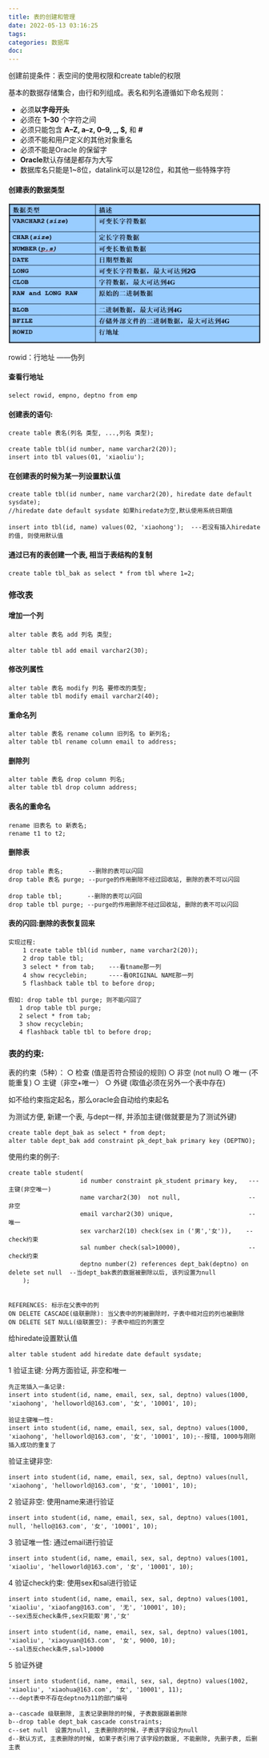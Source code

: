 ```yaml
---
title: 表的创建和管理
date: 2022-05-13 03:16:25
tags:
categories: 数据库
doc:
---
```


创建前提条件：表空间的使用权限和create table的权限

基本的数据存储集合，由行和列组成。表名和列名遵循如下命名规则：

- 必须**以字母开头**
- 必须在 **1–30** 个字符之间
- 必须只能包含 **A–Z, a–z, 0–9, _, $,** 和 **#**
- 必须不能和用户定义的其他对象重名
- 必须不能是Oracle 的保留字
- **Oracle**默认存储是都存为大写
- 数据库名只能是1~8位，datalink可以是128位，和其他一些特殊字符

#### 创建表的数据类型

![img](../../themes/pure/source/images/javawz/wps37AF.tmp.jpg)

rowid：行地址 ——伪列

#### 查看行地址

```
select rowid, empno, deptno from emp
```



#### 创建表的语句:

```
create table 表名(列名 类型, ...,列名 类型);

create table tbl(id number, name varchar2(20));
insert into tbl values(01, 'xiaoliu');
```



#### 在创建表的时候为某一列设置默认值

```
create table tbl(id number, name varchar2(20), hiredate date default sysdate);
//hiredate date default sysdate 如果hiredate为空,默认使用系统日期值

insert into tbl(id, name) values(02, 'xiaohong');  ---若没有插入hiredate的值, 则使用默认值
```



#### 通过已有的表创建一个表, 相当于表结构的复制

```
create table tbl_bak as select * from tbl where 1=2;
```





### 修改表

#### 增加一个列

```
alter table 表名 add 列名 类型;

alter table tbl add email varchar2(30);
```





#### 修改列属性

```
alter table 表名 modify 列名 要修改的类型;
alter table tbl modify email varchar2(40);
```



#### 重命名列

```
alter table 表名 rename column 旧列名 to 新列名;
alter table tbl rename column email to address;
```



#### 删除列

```
alter table 表名 drop column 列名;
alter table tbl drop column address;
```



#### 表名的重命名

```
rename 旧表名 to 新表名;
rename t1 to t2;
```



#### 删除表

```
drop table 表名;       --删除的表可以闪回
drop table 表名 purge; --purge的作用删除不经过回收站, 删除的表不可以闪回
		
drop table tbl;       --删除的表可以闪回
drop table tbl purge; --purge的作用删除不经过回收站, 删除的表不可以闪回		
```



#### 表的闪回:删除的表恢复回来

```
实现过程: 
	1 create table tbl(id number, name varchar2(20));
	2 drop table tbl;
	3 select * from tab;    ---看tname那一列
	4 show recyclebin;      ----看ORIGINAL NAME那一列
	5 flashback table tbl to before drop;
	
假如: drop table tbl purge; 则不能闪回了
   1 drop table tbl purge;
   2 select * from tab;
   3 show recyclebin;
   4 flashback table tbl to before drop;
```





### 表的约束:

表的约束（5种）：
		○ 检查 (值是否符合预设的规则)
		○ 非空 (not null)
		○ 唯一 (不能重复)
		○ 主键（非空+唯一）
		○ 外键 (取值必须在另外一个表中存在)



如不给约束指定起名，那么oracle会自动给约束起名



为测试方便, 新建一个表, 与dept一样, 并添加主键(做就要是为了测试外键)

```
create table dept_bak as select * from dept;
alter table dept_bak add constraint pk_dept_bak primary key (DEPTNO);
```



使用约束的例子:

```
create table student(
					id number constraint pk_student primary key,   ---主键(非空唯一)
					name varchar2(30)  not null,                   --非空
					email varchar2(30) unique,                     --唯一
					sex varchar2(10) check(sex in ('男','女')),    --check约束
					sal number check(sal>10000),                   --check约束
					deptno number(2) references dept_bak(deptno) on delete set null  --当dept_bak表的数据被删除以后, 该列设置为null
	);
	
	
REFERENCES: 标示在父表中的列
ON DELETE CASCADE(级联删除): 当父表中的列被删除时，子表中相对应的列也被删除
ON DELETE SET NULL(级联置空): 子表中相应的列置空
```

给hiredate设置默认值

```
alter table student add hiredate date default sysdate;
```

1 验证主键: 分两方面验证, 非空和唯一

```
先正常插入一条记录: 
insert into student(id, name, email, sex, sal, deptno) values(1000, 'xiaohong', 'helloworld@163.com', '女', '10001', 10);

验证主键唯一性: 
insert into student(id, name, email, sex, sal, deptno) values(1000, 'xiaohong', 'helloworld@163.com', '女', '10001', 10);--报错, 1000与刚刚插入成功的重复了
```



验证主键非空:

```
insert into student(id, name, email, sex, sal, deptno) values(null, 'xiaohong', 'helloworld@163.com', '女', '10001', 10);
```



 2 验证非空: 使用name来进行验证

```
insert into student(id, name, email, sex, sal, deptno) values(1001, null, 'hello@163.com', '女', '10001', 10);
```



 3 验证唯一性: 通过email进行验证  

```
insert into student(id, name, email, sex, sal, deptno) values(1001, 'xiaoliu', 'helloworld@163.com', '女', '10001', 10);   
```



4 验证check约束: 使用sex和sal进行验证

```
insert into student(id, name, email, sex, sal, deptno) values(1001, 'xiaoliu', 'xiaofang@163.com', '无', '10001', 10);   
--sex违反check条件,sex只能取'男','女'

insert into student(id, name, email, sex, sal, deptno) values(1001, 'xiaoliu', 'xiaoyuan@163.com', '女', 9000, 10);    
--sal违反check条件,sal>10000          
```



5 验证外键

```
insert into student(id, name, email, sex, sal, deptno) values(1002, 'xiaoliu', 'xiaohua@163.com', '女', '10001', 11);   
---dept表中不存在deptno为11的部门编号
```

```
a--cascade 级联删除, 主表记录删除的时候, 子表数据跟着删除
b--drop table dept_bak cascade constraints;
c--set null  设置为null, 主表删除的时候，子表该字段设为null
d--默认方式, 主表删除的时候, 如果子表引用了该字段的数据, 不能删除, 先删子表, 后删主表
```

